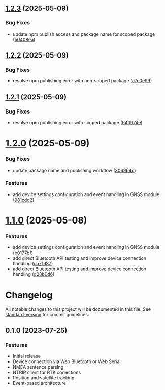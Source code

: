 ## [1.2.3](https://github.com/BrandonLewis/gnss.js/compare/v1.2.2...v1.2.3) (2025-05-09)


### Bug Fixes

* update npm publish access and package name for scoped package ([50408ea](https://github.com/BrandonLewis/gnss.js/commit/50408ea634e4002a7fbb6c9ba0d45acf1369bba2))

## [1.2.2](https://github.com/BrandonLewis/gnss.js/compare/v1.2.1...v1.2.2) (2025-05-09)


### Bug Fixes

* resolve npm publishing error with non-scoped package ([a7c0e99](https://github.com/BrandonLewis/gnss.js/commit/a7c0e99eaf92d4790dfee3fe8761df63ca423176))

## [1.2.1](https://github.com/BrandonLewis/gnss.js/compare/v1.2.0...v1.2.1) (2025-05-09)


### Bug Fixes

* resolve npm publishing error with scoped package ([643974e](https://github.com/BrandonLewis/gnss.js/commit/643974e674db2f28e9f64adc4d20d34db20ea899))

# [1.2.0](https://github.com/BrandonLewis/gnss.js/compare/v1.1.0...v1.2.0) (2025-05-09)


### Bug Fixes

* update package name and publishing workflow ([306964c](https://github.com/BrandonLewis/gnss.js/commit/306964c24549cd47088d5768905a6411f5666d49))


### Features

* add device settings configuration and event handling in GNSS module ([981cdd2](https://github.com/BrandonLewis/gnss.js/commit/981cdd22a96f2a66a13cfb0f1a1cf07da67763ba))

# [1.1.0](https://github.com/BrandonLewis/gnss.js/compare/v1.0.1...v1.1.0) (2025-05-08)


### Features

* add device settings configuration and event handling in GNSS module ([b0177bf](https://github.com/BrandonLewis/gnss.js/commit/b0177bf13184599e9ade8b998e2465f45e176a3f))
* add direct Bluetooth API testing and improve device connection handling ([cb71687](https://github.com/BrandonLewis/gnss.js/commit/cb7168765f02760c01dda73a9d5966f645fe248d))
* add direct Bluetooth API testing and improve device connection handling ([d28b0d6](https://github.com/BrandonLewis/gnss.js/commit/d28b0d6d6be7e74500f2a32ebcfcec6f55de215d))

# Changelog

All notable changes to this project will be documented in this file. See [standard-version](https://github.com/conventional-changelog/standard-version) for commit guidelines.

## 0.1.0 (2023-07-25)

### Features

* Initial release
* Device connection via Web Bluetooth or Web Serial
* NMEA sentence parsing
* NTRIP client for RTK corrections
* Position and satellite tracking
* Event-based architecture
